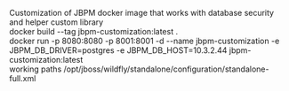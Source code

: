 Customization of JBPM docker image that works with database security and helper custom library
<br/>
docker build --tag jbpm-customization:latest .
<br/>
docker run -p 8080:8080 -p 8001:8001 -d --name jbpm-customization -e JBPM_DB_DRIVER=postgres -e JBPM_DB_HOST=10.3.2.44 jbpm-customization:latest
<br/>
working paths
/opt/jboss/wildfly/standalone/configuration/standalone-full.xml
